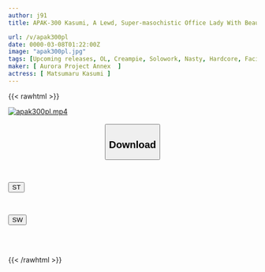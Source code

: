 ```yaml
---
author: j91
title: APAK-300 Kasumi, A Lewd, Super-masochistic Office Lady With Beautiful Legs In A Miniskirt [Extreme Sex With A Working Woman] "I'm Cumming Even Though I'm Already Cumming!" Her Beautiful Legs Tremble As She Cums Again And Again! Drooling Deep Throat & Crazy Riding! Off-paco Girl And Hotel Room Lewd Climax Sex Kasumi Matsumaru

url: /v/apak300pl
date: 0000-03-08T01:22:00Z
image: "apak300pl.jpg"
tags: [Upcoming releases, OL, Creampie, Solowork, Nasty, Hardcore, Facials, Acme · Orgasm	]
maker: [ Aurora Project Annex  ]
actress: [ Matsumaru Kasumi ]
---
```



{{< rawhtml >}}

<div class="video" data-videoid="pending_link_2.html">
    <a href="javascript:;">
        <img src="/v/apak300pl/apak300pl.jpg" width="WIDTH" height="HEIGHT" alt="apak300pl.mp4" loading="lazy">
    </a>
</div>

<script type="text/javascript" src="https://j91.asia/asset/on-demand-pend.js"></script>

<br>
  <link rel="stylesheet" href="https://j91.asia/asset/bs5.css">
  
  <center>
  <button class="btn btn-primary" type="button" data-bs-toggle="collapse" data-bs-target=".multi-collapse" aria-expanded="false" aria-controls="multiCollapseExample1 multiCollapseExample2"><h2>Download</h2></button></center>
</p>
<div class="row">
  <div class="col">
    <div class="collapse multi-collapse" id="multiCollapseExample1">
      <div class="card card-body">
	      	      <br>
<div class="buttons">  
<p><a href="https://j91.asia/pending_link_2.html" target="_blank"><button class="btn-hover color-3"><i class="fa fa-download"></i> ST</button></a></p></div>
    </div>
  </div>
</div>
  <div class="col">
    <div class="collapse multi-collapse" id="multiCollapseExample2">
      <div class="card card-body">
	      <br>
<div class="buttons">
<p><a href="https://j91.asia/pending_link_2.html" target="_blank"><button class="btn-hover color-2"><i class="fa fa-download"></i> SW</button></a></p></div>
<br><br>
      </div>
    </div>
  </div>
</div>

{{< /rawhtml >}}